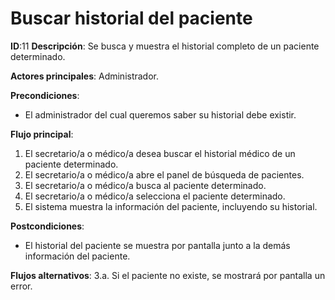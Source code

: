 # Buscar historial del paciente
**ID**:11 **Descripción**: Se busca y muestra el historial completo de un paciente determinado.

**Actores principales**: Administrador.

**Precondiciones**:

* El administrador del cual queremos saber su historial debe existir.

**Flujo principal**:

1. El secretario/a o médico/a desea buscar el historial médico de un paciente determinado.
2. El secretario/a o médico/a abre el panel de búsqueda de pacientes.
3. El secretario/a o médico/a busca al paciente determinado.
4. El secretario/a o médico/a selecciona el paciente determinado.
5. El sistema muestra la información del paciente, incluyendo su historial.

**Postcondiciones**:

* El historial del paciente se muestra por pantalla junto a la demás información del paciente.

**Flujos alternativos**:
  3.a. Si el paciente no existe, se mostrará por pantalla un error.
